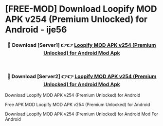 # [FREE-MOD] Download Loopify MOD APK v254 (Premium Unlocked) for Android - ije56


<div align="center">
<h3>🔴 Download [Server1] 👉👉 <a href="https://apk-comot.site?title=Loopify_MOD_APK_v254_(Premium_Unlocked)_for_Android">Loopify MOD APK v254 (Premium Unlocked) for Android Mod Apk</a></h3><br>

<h3>🔴 Download [Server2] 👉👉 <a href="https://apk-comot.site?title=Loopify_MOD_APK_v254_(Premium_Unlocked)_for_Android">Loopify MOD APK v254 (Premium Unlocked) for Android Mod Apk</a></h3>
</div>



Download Loopify MOD APK v254 (Premium Unlocked) for Android 

Free APK MOD Loopify MOD APK v254 (Premium Unlocked) for Android 

Download Loopify MOD APK v254 (Premium Unlocked) for Android Mod For Android

